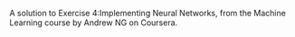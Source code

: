 A solution to Exercise 4:Implementing Neural Networks, from the Machine Learning course by Andrew NG on Coursera.
